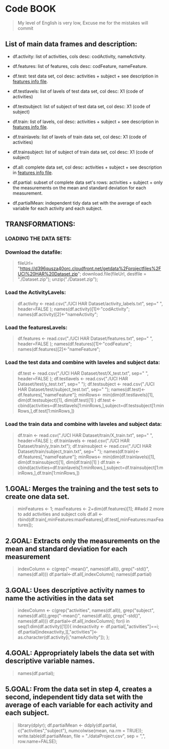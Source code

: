 
# Code BOOK

> My level of English is very low, Excuse me for the mistakes will commit

## List of main data frames and description:
* df.activity: list of activities, cols desc: codActivity, nameActivity.
* df.features: list of features, cols desc: codFeature, nameFeature.

* df.test: test data set, col desc: activities + subject + see description in [features info file](https://github.com/lanthano-es/Getting-Cleanning.git/FeaturesInfoFile.txt). 
* df.testlavels:  list of lavels of test data set, col desc: X1  (code of activities)
* df.testsubject: list of subject of test data set, col desc: X1 (code of subject)

* df.train: list of lavels, col desc: activities + subject + see description in [features info file](https://github.com/lanthano-es/Getting-Cleanning.git/FeaturesInfoFile.txt). 
* df.trainlavels: list of lavels of train data set, col desc: X1  (code of activities)
* df.trainsubject: list of subject of train data set, col desc: X1  (code of subject)

* df.all: complete data set, col desc: activities + subject + see description in [features info file](https://github.com/lanthano-es/Getting-Cleanning.git/FeaturesInfoFile.txt). 

* df.partial: subset of complete data set's rows: activities + subject + only the measurements on the mean and standard deviation for each measurement.

* df.partialMean: independent tidy data set with the average of each variable for each activity and each subject.

## TRANSFORMATIONS:

### LOADING THE DATA SETS:

### Download the datafile:
> fileUrl= "https://d396qusza40orc.cloudfront.net/getdata%2Fprojectfiles%2FUCI%20HAR%20Dataset.zip";
download.file(fileUrl, destfile = "./Dataset.zip");
unzip("./Dataset.zip");

### Load the ActivityLavels:
> df.activity <- read.csv("./UCI HAR Dataset/activity_labels.txt", sep=" ", header=FALSE );
names(df.activity)[1]<-"codActivity";
names(df.activity)[2]<-"nameActivity";

### Load the featuresLavels:
> df.features <- read.csv("./UCI HAR Dataset/features.txt", sep=" ", header=FALSE );
names(df.features)[1]<-"codFeature"; 
names(df.features)[2]<-"nameFeature";

### Load the test data and combine with laveles and subject data:
> df.test <- read.csv("./UCI HAR Dataset/test/X_test.txt", sep=" ", header=FALSE );
df.testlavels <- read.csv("./UCI HAR Dataset/test/y_test.txt", sep=" ");
df.testsubject <- read.csv("./UCI HAR Dataset/test/subject_test.txt", sep=" ");
names(df.test)<-df.features[,"nameFeature"];
minRows<- min(dim(df.testlavels)[1], dim(df.testsubject)[1], dim(df.test)[1] )
df.test <- cbind(activities=df.testlavels[1:minRows,],subject=df.testsubject[1:minRows,],df.test[1:minRows,])

### Load the train data and combine with laveles and subject data:
> df.train <- read.csv("./UCI HAR Dataset/train/X_train.txt", sep=" ", header=FALSE );
df.trainlavels <- read.csv("./UCI HAR Dataset/train/y_train.txt");
df.trainsubject <- read.csv("./UCI HAR Dataset/train/subject_train.txt", sep=" ");
names(df.train)<-df.features[,"nameFeature"];
minRows<- min(dim(df.trainlavels)[1], dim(df.trainsubject)[1], dim(df.train)[1] )
df.train <- cbind(activities=df.trainlavels[1:minRows,],subject=df.trainsubject[1:minRows,],df.train[1:minRows,])

## 1.GOAL: Merges the training and the test sets to create one data set.
> minFeatures <- 1;
maxFeatures <- 2+dim(df.features)[1]; ##add 2 more to add activities and subject cols 
df.all <-rbind(df.train[,minFeatures:maxFeatures],df.test[,minFeatures:maxFeatures]);

## 2.GOAL: Extracts only the measurements on the mean and standard deviation for each measurement
> indexColumn <- c(grep("-mean()", names(df.all)), grep("-std()", names(df.all)))
df.partial<-df.all[,indexColumn];
names(df.partial)

## 3.GOAL: Uses descriptive activity names to name the activities in the data set
> indexColumn <- c(grep("activities", names(df.all)), grep("subject", names(df.all)),grep("-mean()", names(df.all)), grep("-std()", names(df.all)))
df.partial<-df.all[,indexColumn];
for(i in seq(1:dim(df.activity)[1])){ 
    indexactivity <- df.partial[,"activities"]==i;
    df.partial[indexactivity,][,"activities"]<-as.character(df.activity[i,"nameActivity"]);
};

## 4.GOAL: Appropriately labels the data set with descriptive variable names. 
> names(df.partial);

## 5.GOAL: From the data set in step 4, creates a second, independent tidy data set with the average of each variable for each activity and each subject.
> library(dplyr);
df.partialMean <- ddply(df.partial, c("activities","subject"), numcolwise(mean, na.rm = TRUE));
write.table(df.partialMean, file = "./dataProject.csv", sep = ",", row.name=FALSE);





